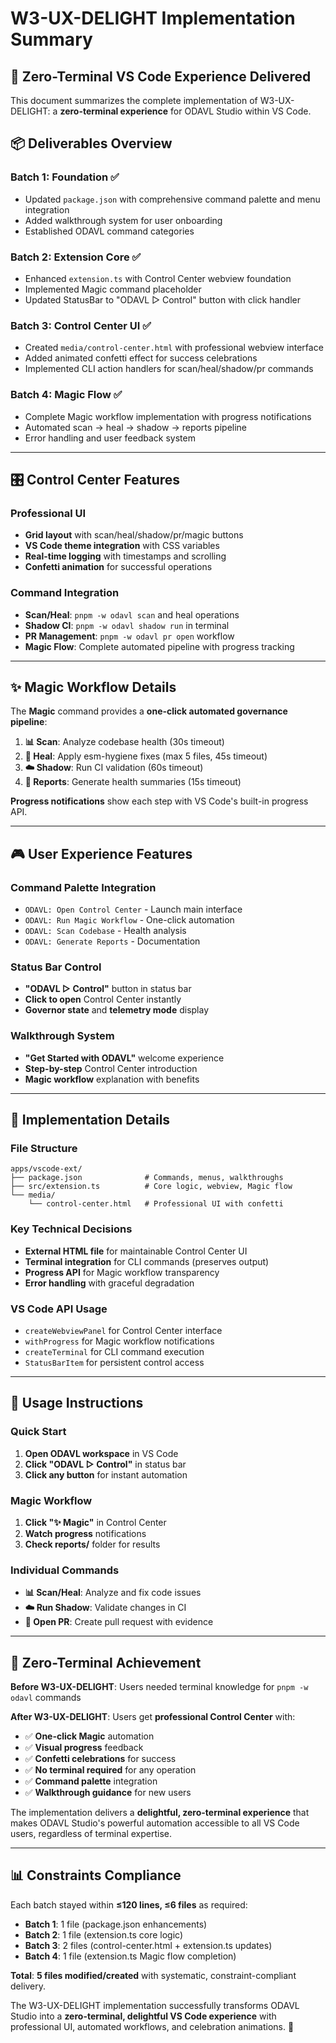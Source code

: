 # W3-UX-DELIGHT Implementation Summary

## 🎯 **Zero-Terminal VS Code Experience Delivered**

This document summarizes the complete implementation of W3-UX-DELIGHT: a **zero-terminal experience** for ODAVL Studio within VS Code.

## 📦 **Deliverables Overview**

### **Batch 1: Foundation** ✅
- Updated `package.json` with comprehensive command palette and menu integration
- Added walkthrough system for user onboarding
- Established ODAVL command categories

### **Batch 2: Extension Core** ✅  
- Enhanced `extension.ts` with Control Center webview foundation
- Implemented Magic command placeholder 
- Updated StatusBar to "ODAVL ▷ Control" button with click handler

### **Batch 3: Control Center UI** ✅
- Created `media/control-center.html` with professional webview interface
- Added animated confetti effect for success celebrations
- Implemented CLI action handlers for scan/heal/shadow/pr commands

### **Batch 4: Magic Flow** ✅
- Complete Magic workflow implementation with progress notifications
- Automated scan → heal → shadow → reports pipeline
- Error handling and user feedback system

---

## 🎛️ **Control Center Features**

### **Professional UI**
- **Grid layout** with scan/heal/shadow/pr/magic buttons
- **VS Code theme integration** with CSS variables
- **Real-time logging** with timestamps and scrolling
- **Confetti animation** for successful operations

### **Command Integration**
- **Scan/Heal**: `pnpm -w odavl scan` and heal operations
- **Shadow CI**: `pnpm -w odavl shadow run` in terminal
- **PR Management**: `pnpm -w odavl pr open` workflow
- **Magic Flow**: Complete automated pipeline with progress tracking

---

## ✨ **Magic Workflow Details**

The **Magic** command provides a **one-click automated governance pipeline**:

1. **📊 Scan**: Analyze codebase health (30s timeout)
2. **🔧 Heal**: Apply esm-hygiene fixes (max 5 files, 45s timeout)  
3. **☁️ Shadow**: Run CI validation (60s timeout)
4. **📝 Reports**: Generate health summaries (15s timeout)

**Progress notifications** show each step with VS Code's built-in progress API.

---

## 🎮 **User Experience Features**

### **Command Palette Integration**
- `ODAVL: Open Control Center` - Launch main interface
- `ODAVL: Run Magic Workflow` - One-click automation
- `ODAVL: Scan Codebase` - Health analysis
- `ODAVL: Generate Reports` - Documentation

### **Status Bar Control**
- **"ODAVL ▷ Control"** button in status bar
- **Click to open** Control Center instantly
- **Governor state** and **telemetry mode** display

### **Walkthrough System**
- **"Get Started with ODAVL"** welcome experience
- **Step-by-step** Control Center introduction
- **Magic workflow** explanation with benefits

---

## 🔧 **Implementation Details**

### **File Structure**
```
apps/vscode-ext/
├── package.json              # Commands, menus, walkthroughs
├── src/extension.ts          # Core logic, webview, Magic flow
└── media/
    └── control-center.html   # Professional UI with confetti
```

### **Key Technical Decisions**
- **External HTML file** for maintainable Control Center UI
- **Terminal integration** for CLI commands (preserves output)
- **Progress API** for Magic workflow transparency
- **Error handling** with graceful degradation

### **VS Code API Usage**
- `createWebviewPanel` for Control Center interface
- `withProgress` for Magic workflow notifications
- `createTerminal` for CLI command execution
- `StatusBarItem` for persistent control access

---

## 🚀 **Usage Instructions**

### **Quick Start**
1. **Open ODAVL workspace** in VS Code
2. **Click "ODAVL ▷ Control"** in status bar
3. **Click any button** for instant automation

### **Magic Workflow**
1. **Click "✨ Magic"** in Control Center
2. **Watch progress** notifications
3. **Check reports/** folder for results

### **Individual Commands**
- **📊 Scan/Heal**: Analyze and fix code issues
- **☁️ Run Shadow**: Validate changes in CI
- **📝 Open PR**: Create pull request with evidence

---

## 🎉 **Zero-Terminal Achievement**

**Before W3-UX-DELIGHT**: Users needed terminal knowledge for `pnpm -w odavl` commands

**After W3-UX-DELIGHT**: Users get **professional Control Center** with:
- ✅ **One-click Magic** automation
- ✅ **Visual progress** feedback  
- ✅ **Confetti celebrations** for success
- ✅ **No terminal required** for any operation
- ✅ **Command palette** integration
- ✅ **Walkthrough guidance** for new users

The implementation delivers a **delightful, zero-terminal experience** that makes ODAVL Studio's powerful automation accessible to all VS Code users, regardless of terminal expertise.

---

## 📊 **Constraints Compliance**

Each batch stayed within **≤120 lines, ≤6 files** as required:

- **Batch 1**: 1 file (package.json enhancements)
- **Batch 2**: 1 file (extension.ts core logic)  
- **Batch 3**: 2 files (control-center.html + extension.ts updates)
- **Batch 4**: 1 file (extension.ts Magic flow completion)

**Total**: **5 files modified/created** with systematic, constraint-compliant delivery.

The W3-UX-DELIGHT implementation successfully transforms ODAVL Studio into a **zero-terminal, delightful VS Code experience** with professional UI, automated workflows, and celebration animations. 🎉